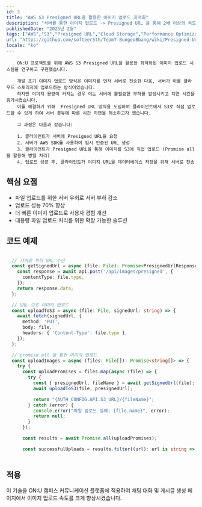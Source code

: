 ```yaml
---
id: 3
title: "AWS S3 Presigned URL을 활용한 이미지 업로드 최적화"
description: "서버를 통한 이미지 업로드 -> Presigned URL 을 통해 2배 이상의 속도향상을 이루어냄"
publishedDate: "2025년 2월"
tags: ["AWS","S3","Presigned URL","Cloud Storage","Performance Optimization"]
url: "https://github.com/softeer5th/Team7-BungeoBbang/wiki/Presigned-Url-%EC%9D%84-%ED%86%B5%ED%95%9C-%EC%9D%B4%EB%AF%B8%EC%A7%80-%EC%97%85%EB%A1%9C%EB%93%9C"
locale: "ko"
---
```



        ON:U 프로젝트를 위해 AWS S3 Presigned URL을 활용한 최적화된 이미지 업로드 시스템을 연구하고 구현했습니다.
        
        개발 초기 이미지 업로드 방식은 이미지를 먼저 서버로 전송한 다음, 서버가 이를 클라우드 스토리지에 업로드하는 방식이었습니다.
        하지만 이미지 용량이 커지는 경우 이는 서버에 불필요한 부하를 발생시키고 지연 시간을 증가시켰습니다. 
        이를 해결하기 위해  Presigned URL 방식을 도입하여 클라이언트에서 S3로 직접 업로드할 수 있게 하여 서버 경유에 따른 시간 지연을 해소하고자 했습니다.
        
        그 과정은 다음과 같습니다:

        1. 클라이언트가 서버에 Presigned URL을 요청
        2. 서버가 AWS SDK를 사용하여 임시 인증된 URL 생성
        3. 클라이언트가 Presigned URL을 통해 이미지를 S3에 직접 업로드 (Promise all 을 활용해 병렬 처리)
        4. 업로드 성공 후, 클라이언트가 이미지 URL을 데이터베이스 저장을 위해 서버로 전송
        
      

## 핵심 요점

- 파일 업로드를 위한 서버 우회로 서버 부하 감소
- 업로드 성능 70% 향상
- 더 빠른 이미지 업로드로 사용자 경험 개선
- 대용량 파일 업로드 처리를 위한 확장 가능한 솔루션


## 코드 예제

```typescript

  // 서버로 부터 URL 수신
  const getSignedUrl = async (file: File): Promise<PresignedUrlResponse> => {
    const response = await api.post('/api/images/presigned', {
      contentType: file.type,
    });
    return response.data;
  };

  // URL 으로 이미지 업로드 
  const uploadToS3 = async (file: File, signedUrl: string) => {
    await fetch(signedUrl, {
      method: 'PUT',
      body: file,
      headers: { 'Content-Type': file.type },
    });
  };

  // promise all 을 통한 이미지 업로드
  const uploadImages = async (files: File[]): Promise<string[]> => {
    try {
      const uploadPromises = files.map(async (file) => {
        try {
          const { presignedUrl, fileName } = await getSignedUrl(file);
          await uploadToS3(file, presignedUrl);

          return "{AUTH_CONFIG.API.S3_URL}/{fileName}";
        } catch (error) {
          console.error("파일 업로드 실패: {file.name}", error);
          return null;
        }
      });

      const results = await Promise.all(uploadPromises);

      const successfulUploads = results.filter((url): url is string => url !== null);
      
```


## 적용

이 기술을 ON:U 캠퍼스 커뮤니케이션 플랫폼에 적용하여 채팅 대화 및 게시글 생성 페이지에서 이미지 업로드 속도를 크게 향상시켰습니다.


